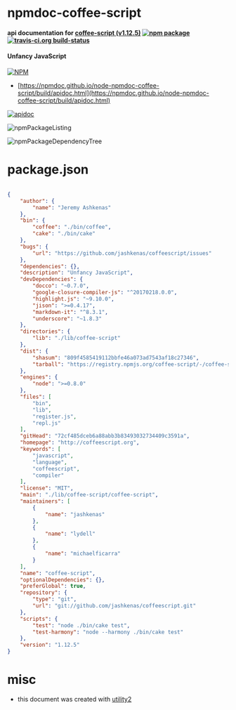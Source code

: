 # npmdoc-coffee-script

#### api documentation for  [coffee-script (v1.12.5)](http://coffeescript.org)  [![npm package](https://img.shields.io/npm/v/npmdoc-coffee-script.svg?style=flat-square)](https://www.npmjs.org/package/npmdoc-coffee-script) [![travis-ci.org build-status](https://api.travis-ci.org/npmdoc/node-npmdoc-coffee-script.svg)](https://travis-ci.org/npmdoc/node-npmdoc-coffee-script)

#### Unfancy JavaScript

[![NPM](https://nodei.co/npm/coffee-script.png?downloads=true&downloadRank=true&stars=true)](https://www.npmjs.com/package/coffee-script)

- [https://npmdoc.github.io/node-npmdoc-coffee-script/build/apidoc.html](https://npmdoc.github.io/node-npmdoc-coffee-script/build/apidoc.html)

[![apidoc](https://npmdoc.github.io/node-npmdoc-coffee-script/build/screenCapture.buildCi.browser.%252Ftmp%252Fbuild%252Fapidoc.html.png)](https://npmdoc.github.io/node-npmdoc-coffee-script/build/apidoc.html)

![npmPackageListing](https://npmdoc.github.io/node-npmdoc-coffee-script/build/screenCapture.npmPackageListing.svg)

![npmPackageDependencyTree](https://npmdoc.github.io/node-npmdoc-coffee-script/build/screenCapture.npmPackageDependencyTree.svg)



# package.json

```json

{
    "author": {
        "name": "Jeremy Ashkenas"
    },
    "bin": {
        "coffee": "./bin/coffee",
        "cake": "./bin/cake"
    },
    "bugs": {
        "url": "https://github.com/jashkenas/coffeescript/issues"
    },
    "dependencies": {},
    "description": "Unfancy JavaScript",
    "devDependencies": {
        "docco": "~0.7.0",
        "google-closure-compiler-js": "^20170218.0.0",
        "highlight.js": "~9.10.0",
        "jison": ">=0.4.17",
        "markdown-it": "^8.3.1",
        "underscore": "~1.8.3"
    },
    "directories": {
        "lib": "./lib/coffee-script"
    },
    "dist": {
        "shasum": "809f4585419112bbfe46a073ad7543af18c27346",
        "tarball": "https://registry.npmjs.org/coffee-script/-/coffee-script-1.12.5.tgz"
    },
    "engines": {
        "node": ">=0.8.0"
    },
    "files": [
        "bin",
        "lib",
        "register.js",
        "repl.js"
    ],
    "gitHead": "72cf485dceb6a88abb3b83493032734409c3591a",
    "homepage": "http://coffeescript.org",
    "keywords": [
        "javascript",
        "language",
        "coffeescript",
        "compiler"
    ],
    "license": "MIT",
    "main": "./lib/coffee-script/coffee-script",
    "maintainers": [
        {
            "name": "jashkenas"
        },
        {
            "name": "lydell"
        },
        {
            "name": "michaelficarra"
        }
    ],
    "name": "coffee-script",
    "optionalDependencies": {},
    "preferGlobal": true,
    "repository": {
        "type": "git",
        "url": "git://github.com/jashkenas/coffeescript.git"
    },
    "scripts": {
        "test": "node ./bin/cake test",
        "test-harmony": "node --harmony ./bin/cake test"
    },
    "version": "1.12.5"
}
```



# misc
- this document was created with [utility2](https://github.com/kaizhu256/node-utility2)
